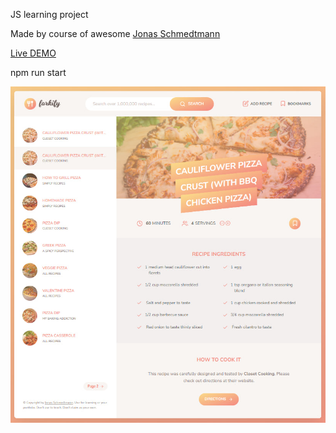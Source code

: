 JS learning project

Made by course of awesome [Jonas Schmedtmann](https://github.com/jonasschmedtmann)

[Live DEMO](afterwagaforkify.netlify.app)

npm run start

![](screenshot.jpg)
